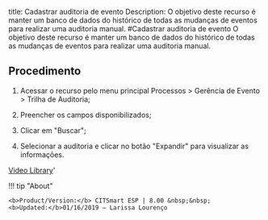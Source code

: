 title: Cadastrar auditoria de evento
Description: O objetivo deste recurso é manter um banco de dados do histórico de todas as mudanças de eventos para realizar uma auditoria manual. 
#Cadastrar auditoria de evento
O objetivo deste recurso é manter um banco de dados do histórico de todas as mudanças de eventos para realizar uma auditoria manual.


Procedimento
----------------

1.  Acessar o recurso pelo menu principal Processos \> Gerência de Evento \>
    Trilha de Auditoria;

2.  Preencher os campos disponibilizados;

3.  Clicar em "Buscar";

4.  Selecionar a auditoria e clicar no botão "Expandir" para visualizar as
    informações.

<i class='fa fa-youtube-play  fa-2x' style='color:#97ce17;vertical-align: middle;'> </i> [Video Library](https://www.youtube.com/playlist?list=PLB5qK2uzf2RNrFw2L_38FJbcLKv44S4fs)'

!!! tip "About"

    <b>Product/Version:</b> CITSmart ESP | 8.00 &nbsp;&nbsp;
    <b>Updated:</b>01/16/2019 – Larissa Lourenço
